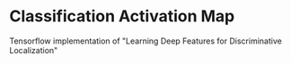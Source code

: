 # Classification Activation Map
Tensorflow implementation of "Learning Deep Features for Discriminative Localization"



